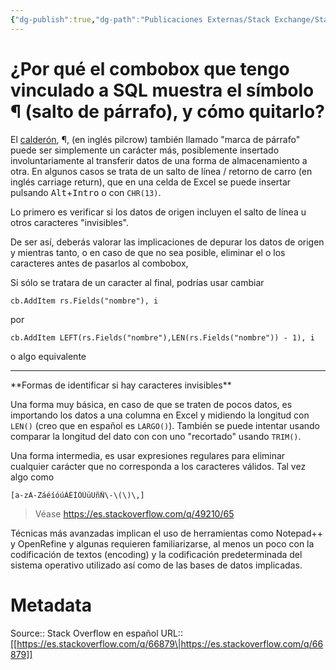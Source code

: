 ```yaml
---
{"dg-publish":true,"dg-path":"Publicaciones Externas/Stack Exchange/Stack Overflow en español/es.stackoverflow.com-66879.md","permalink":"/publicaciones-externas/stack-exchange/stack-overflow-en-espanol/es-stackoverflow-com-66879/","title":"¿Por qué el combobox que tengo vinculado a SQL muestra el símbolo ¶ (salto de párrafo), y cómo quitarlo?","hide":true,"noteIcon":"default","created":"2024-04-03T12:49:10.679-06:00","updated":"2024-04-05T16:43:50.452-06:00"}
---
```


# ¿Por qué el combobox que tengo vinculado a SQL muestra el símbolo ¶ (salto de párrafo), y cómo quitarlo?

El [calderón][1], ¶, (en inglés pilcrow) también llamado "marca de párrafo" puede ser simplemente un carácter más, posiblemente insertado involuntariamente al transferir datos de una forma de almacenamiento a otra. En algunos casos se trata de un salto de línea / retorno de carro (en inglés carriage return), que en una celda de Excel se puede insertar pulsando <kbd>Alt</kbd>+<kbd>Intro</kbd> o con `CHR(13)`.

Lo primero es verificar si los datos de origen incluyen el salto de línea u otros caracteres "invisibles". 

De ser así, deberás valorar las implicaciones de depurar los datos de origen y mientras tanto, o en caso de que no sea posible, eliminar el o los caracteres  antes de pasarlos al combobox, 

Si sólo se tratara de un caracter al final, podrías usar cambiar

    cb.AddItem rs.Fields("nombre"), i

por

    cb.AddItem LEFT(rs.Fields("nombre"),LEN(rs.Fields("nombre")) - 1), i

o algo equivalente

<hr>
**Formas de identificar si hay caracteres invisibles**

Una forma muy básica, en caso de que se traten de pocos datos, es importando los datos a una columna en Excel y midiendo la longitud con `LEN()` (creo que en español es `LARGO()`). También se puede intentar usando comparar la longitud del dato con con uno "recortado" usando `TRIM()`.

Una forma intermedia, es usar expresiones regulares para eliminar cualquier carácter que no corresponda a los caracteres válidos. Tal vez algo como

    [a-zA-ZáéíóúÁÉÍÓÚüUñÑ\-\(\)\,]

> Véase https://es.stackoverflow.com/q/49210/65

Técnicas más avanzadas implican el uso de herramientas como Notepad++ y OpenRefine y algunas requieren familiarizarse, al menos un poco con la codificación de textos (encoding) y la codificación predeterminada del sistema operativo utilizado así como de las bases de datos implicadas.


  [1]: https://es.wikipedia.org/wiki/Calder%C3%B3n_(tipograf%C3%ADa)

# Metadata
Source:: Stack Overflow en español
URL:: [[https://es.stackoverflow.com/q/66879\|https://es.stackoverflow.com/q/66879]]

